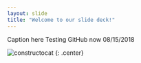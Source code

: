 ```yaml
---
layout: slide
title: "Welcome to our slide deck!"
---
```


Caption here
Testing GitHub now 08/15/2018

![constructocat](https://octodex.github.com/images/constructocat2.jpg)
{: .center}
